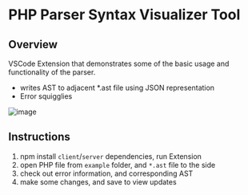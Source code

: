 # PHP Parser Syntax Visualizer Tool
## Overview
VSCode Extension that demonstrates some of the basic usage and functionality of the parser.
- writes AST to adjacent *.ast file using JSON representation
- Error squigglies

![image](https://cloud.githubusercontent.com/assets/762848/21635753/3f8c0cb8-d214-11e6-8424-e200d63abc18.png)



## Instructions
1. npm install `client`/`server` dependencies, run Extension
2. open PHP file from `example` folder, and `*.ast` file to the side
3. check out error information, and corresponding AST
4. make some changes, and save to view updates
